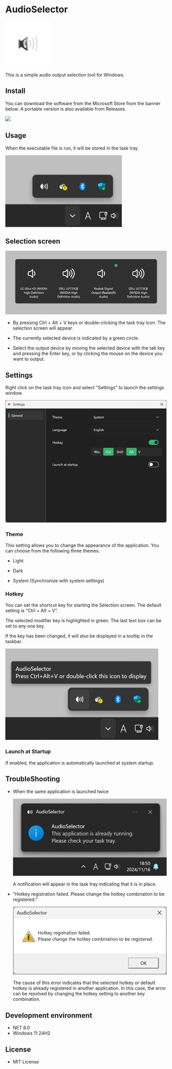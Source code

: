 # AudioSelector

![applogo](./AudioSelectorPackage/Images/SmallTile.scale-200.png)

This is a simple audio output selection tool for Windows.

## Install

You can download the software from the Microsoft Store from the banner below. A portable version is also available from Releases.

<a href="https://apps.microsoft.com/detail/9NTJMHQFFBXZ?mode=mini">
	<img src="https://get.microsoft.com/images/en-us%20dark.svg" width="200"/>
</a>

## Usage

When the executable file is run, it will be stored in the task tray.

![appimage_1](./gh-pages/assets/img/usage/tasktray.png)

## Selection screen

![appimage_2](./gh-pages/assets/img/usage/selector.png)

- By pressing Ctrl + Alt + V keys or double-clicking the task tray icon. The selection screen will appear.

- The currently selected device is indicated by a green circle.

- Select the output device by moving the selected device with the tab key and pressing the Enter key, or by clicking the mouse on the device you want to output.

## Settings

Right click on the task tray icon and select "Settings" to launch the settings window.

![appimage_3](./gh-pages/assets/img/usage/settings_general.png)

### Theme

This setting allows you to change the appearance of the application. You can choose from the following three themes.

- Light

- Dark

- System (Synchronize with system settings)

### Hotkey

You can set the shortcut key for starting the Selection screen. The default setting is “Ctrl + Alt + V”.

The selected modifier key is highlighted in green. The last text box can be set to any one key.

If the key has been changed, it will also be displayed in a tooltip in the taskbar.

![appimage_4](./gh-pages/assets/img/usage/tasktray_tooltip.png)

### Launch at Startup

If enabled, the application is automatically launched at system startup.

## TroubleShooting

- When the same application is launched twice
  
  ![error_1](./gh-pages/assets/img/usage/twice_launch.png)

  A notification will appear in the task tray indicating that it is in place.

- "Hotkey registration failed. Please change the hotkey combination to be registered."

  ![error_2](./gh-pages/assets/img/usage/error_hotkey.png)
  
  The cause of this error indicates that the selected hotkey or default hotkey is already registered in another application. In this case, the error can be resolved by changing the hotkey setting to another key combination.

## Development environment

- NET 8.0
- Windows 11 24H2

## License

- MIT License
